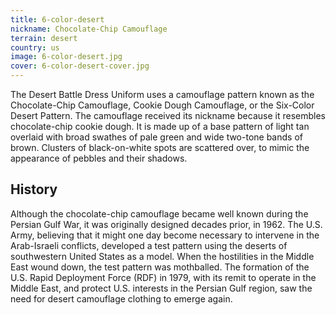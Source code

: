 ```yaml
---
title: 6-color-desert
nickname: Chocolate-Chip Camouflage
terrain: desert
country: us
image: 6-color-desert.jpg
cover: 6-color-desert-cover.jpg
---
```

The Desert Battle Dress Uniform uses a camouflage pattern known as the Chocolate-Chip Camouflage, Cookie Dough Camouflage, or the Six-Color Desert Pattern. The camouflage received its nickname because it resembles chocolate-chip cookie dough. It is made up of a base pattern of light tan overlaid with broad swathes of pale green and wide two-tone bands of brown. Clusters of black-on-white spots are scattered over, to mimic the appearance of pebbles and their shadows.

History
------
Although the chocolate-chip camouflage became well known during the Persian Gulf War, it was originally designed decades prior, in 1962. The U.S. Army, believing that it might one day become necessary to intervene in the Arab-Israeli conflicts, developed a test pattern using the deserts of southwestern United States as a model. When the hostilities in the Middle East wound down, the test pattern was mothballed. The formation of the U.S. Rapid Deployment Force (RDF) in 1979, with its remit to operate in the Middle East, and protect U.S. interests in the Persian Gulf region, saw the need for desert camouflage clothing to emerge again.
